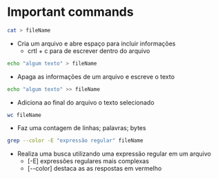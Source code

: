 # Important commands

```bash
cat > fileName
```

- Cria um arquivo e abre espaço para incluir informações
  - crtl + c para de escrever dentro do arquivo

```bash
echo "algum texto" > fileName
```

- Apaga as informações de um arquivo e escreve o texto

```bash
echo "algum texto" >> fileName
```

- Adiciona ao final do arquivo o texto selecionado

```bash
wc fileName
```

- Faz uma contagem de linhas; palavras; bytes

```bash
grep --color -E "expressão regular" fileName
```

- Realiza uma busca utilizando uma expressão regular em um arquivo
  - [-E] expressões regulares mais complexas
  - [--color] destaca as as respostas em vermelho

